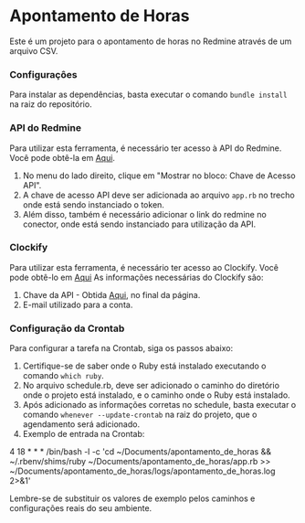 # Apontamento de Horas

Este é um projeto para o apontamento de horas no Redmine através de um arquivo CSV.

### Configuraçôes 

Para instalar as dependências, basta executar o comando `bundle install` na raiz do repositório.

### API do Redmine

Para utilizar esta ferramenta, é necessário ter acesso à API do Redmine. Você pode obtê-la em [Aqui](https://endereço_do_redmine/my/account).

1. No menu do lado direito, clique em "Mostrar no bloco: Chave de Acesso API".
2. A chave de acesso API deve ser adicionada ao arquivo `app.rb` no trecho onde está sendo instanciado o token.
3. Além disso, também é necessário adicionar o link do redmine no conector, onde está sendo instanciado para utilização da API.

### Clockify

Para utilizar esta ferramenta, é necessário ter acesso ao Clockify. Você pode obtê-lo em [Aqui](https://app.clockify.me/tracker)
As informações necessárias do Clockify são:
1. Chave da API - Obtida [Aqui](https://app.clockify.me/user/settings), no final da página.
2. E-mail utilizado para a conta.

### Configuração da Crontab

Para configurar a tarefa na Crontab, siga os passos abaixo:

1. Certifique-se de saber onde o Ruby está instalado executando o comando `which ruby`.
2. No arquivo schedule.rb, deve ser adicionado o caminho do diretório onde o projeto está instalado, e o caminho onde o Ruby está instalado.
3. Após adicionado as informações corretas no schedule, basta executar o comando `whenever --update-crontab` na raiz do projeto, que o agendamento será adicionado.
4. Exemplo de entrada na Crontab:

4 18 * * * /bin/bash -l -c 'cd ~/Documents/apontamento_de_horas && ~/.rbenv/shims/ruby ~/Documents/apontamento_de_horas/app.rb >> ~/Documents/apontamento_de_horas/logs/apontamento_de_horas.log 2>&1'

Lembre-se de substituir os valores de exemplo pelos caminhos e configurações reais do seu ambiente.
